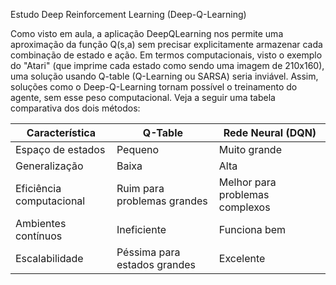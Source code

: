 Estudo Deep Reinforcement Learning (Deep-Q-Learning)

Como visto em aula, a aplicação DeepQLearning nos permite uma aproximação da função Q(s,a) sem precisar explicitamente armazenar cada combinação de estado e ação. Em termos computacionais, visto o exemplo do "Atari" (que imprime cada estado como sendo uma imagem de 210x160), uma solução usando Q-table (Q-Learning ou SARSA) seria inviável. Assim, soluções como o Deep-Q-Learning tornam possível o treinamento do agente, sem esse peso computacional. Veja a seguir uma tabela comparativa dos dois métodos:


| Característica            | Q-Table                         | Rede Neural (DQN)            |
|---------------------------|--------------------------------|------------------------------|
| Espaço de estados         | Pequeno                        | Muito grande                 |
| Generalização             | Baixa                          | Alta                         |
| Eficiência computacional  | Ruim para problemas grandes    | Melhor para problemas complexos |
| Ambientes contínuos       | Ineficiente                    | Funciona bem                 |
| Escalabilidade           | Péssima para estados grandes   | Excelente                     |


